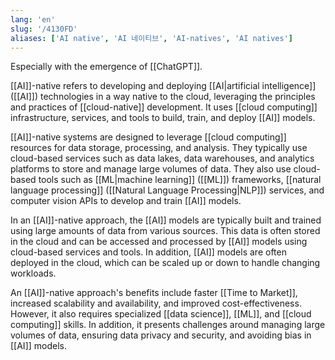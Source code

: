 ```yaml
---
lang: 'en'
slug: '/4130FD'
aliases: ['AI native', 'AI 네이티브', 'AI-natives', 'AI natives']
---
```


Especially with the emergence of [[ChatGPT]].

[[AI]]-native refers to developing and deploying [[AI|artificial intelligence]] ([[AI]]) technologies in a way native to the cloud, leveraging the principles and practices of [[cloud-native]] development. It uses [[cloud computing]] infrastructure, services, and tools to build, train, and deploy [[AI]] models.

[[AI]]-native systems are designed to leverage [[cloud computing]] resources for data storage, processing, and analysis. They typically use cloud-based services such as data lakes, data warehouses, and analytics platforms to store and manage large volumes of data. They also use cloud-based tools such as [[ML|machine learning]] ([[ML]]) frameworks, [[natural language processing]] ([[Natural Language Processing|NLP]]) services, and computer vision APIs to develop and train [[AI]] models.

In an [[AI]]-native approach, the [[AI]] models are typically built and trained using large amounts of data from various sources. This data is often stored in the cloud and can be accessed and processed by [[AI]] models using cloud-based services and tools. In addition, [[AI]] models are often deployed in the cloud, which can be scaled up or down to handle changing workloads.

An [[AI]]-native approach's benefits include faster [[Time to Market]], increased scalability and availability, and improved cost-effectiveness. However, it also requires specialized [[data science]], [[ML]], and [[cloud computing]] skills. In addition, it presents challenges around managing large volumes of data, ensuring data privacy and security, and avoiding bias in [[AI]] models.
